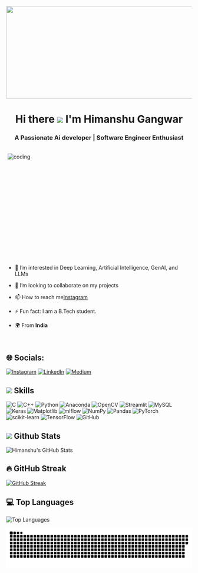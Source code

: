 
<img src="https://github.com/zenitsu0509/DeepVisionModels/blob/e0f07c42adc06b9949b8b13b30f14dacfe36f80c/assets/Screenshot%202024-12-10%20122957.png" width="950" height="250" align="center">


<h1 align="center">Hi there <img src="https://raw.githubusercontent.com/aemmadi/aemmadi/master/wave.gif" width="35px"> I'm Himanshu Gangwar</h1>
<h3 align="center">A Passionate Ai developer | Software Engineer Enthusiast</h3>

<br/>

<img align="right" alt="coding" width="500" height="300"  src="https://user-images.githubusercontent.com/74038190/225813708-98b745f2-7d22-48cf-9150-083f1b00d6c9.gif">



- 👀 I’m interested in Deep Learning, Artificial Intelligence, GenAI, and LLMs
  
- 💞️ I’m looking to collaborate on my projects

- 📫 How to reach me<a href="https://www.instagram.com/sanatani.himanshu.gangwar.07/">Instagram</a>
  
- ⚡ Fun fact: I am a B.Tech student.

- 🌍 From **India**

  <br/>



## 🌐 Socials:
[![Instagram](https://img.shields.io/badge/Instagram-%23E4405F.svg?logo=Instagram&logoColor=white)](https://www.instagram.com/sanatani.himanshu.gangwar.07/) [![LinkedIn](https://img.shields.io/badge/LinkedIn-%230077B5.svg?logo=linkedin&logoColor=white)](https://www.linkedin.com/in/himanshu-gangwar-a1b05a294/) [![Medium](https://img.shields.io/badge/Medium-12100E?logo=medium&logoColor=white)](https://himanshugangwar0509.medium.com/)

## <img src="https://media2.giphy.com/media/QssGEmpkyEOhBCb7e1/giphy.gif?cid=ecf05e47a0n3gi1bfqntqmob8g9aid1oyj2wr3ds3mg700bl&rid=giphy.gif" width ="25"><b> Skills</b>
![C](https://img.shields.io/badge/c-%2300599C.svg?style=for-the-badge&logo=c&logoColor=white) ![C++](https://img.shields.io/badge/c++-%2300599C.svg?style=for-the-badge&logo=c%2B%2B&logoColor=white) ![Python](https://img.shields.io/badge/python-3670A0?style=for-the-badge&logo=python&logoColor=ffdd54) ![Anaconda](https://img.shields.io/badge/Anaconda-%2344A833.svg?style=for-the-badge&logo=anaconda&logoColor=white) ![OpenCV](https://img.shields.io/badge/opencv-%23white.svg?style=for-the-badge&logo=opencv&logoColor=white) ![Streamlit](https://img.shields.io/badge/Streamlit-%23FE4B4B.svg?style=for-the-badge&logo=streamlit&logoColor=white) ![MySQL](https://img.shields.io/badge/mysql-4479A1.svg?style=for-the-badge&logo=mysql&logoColor=white) ![Keras](https://img.shields.io/badge/Keras-%23D00000.svg?style=for-the-badge&logo=Keras&logoColor=white) ![Matplotlib](https://img.shields.io/badge/Matplotlib-%23ffffff.svg?style=for-the-badge&logo=Matplotlib&logoColor=black) ![mlflow](https://img.shields.io/badge/mlflow-%23d9ead3.svg?style=for-the-badge&logo=numpy&logoColor=blue) ![NumPy](https://img.shields.io/badge/numpy-%23013243.svg?style=for-the-badge&logo=numpy&logoColor=white) ![Pandas](https://img.shields.io/badge/pandas-%23150458.svg?style=for-the-badge&logo=pandas&logoColor=white) ![PyTorch](https://img.shields.io/badge/PyTorch-%23EE4C2C.svg?style=for-the-badge&logo=PyTorch&logoColor=white) ![scikit-learn](https://img.shields.io/badge/scikit--learn-%23F7931E.svg?style=for-the-badge&logo=scikit-learn&logoColor=white) ![TensorFlow](https://img.shields.io/badge/TensorFlow-%23FF6F00.svg?style=for-the-badge&logo=TensorFlow&logoColor=white) ![GitHub](https://img.shields.io/badge/github-%23121011.svg?style=for-the-badge&logo=github&logoColor=white)

## <img src="https://media.giphy.com/media/iY8CRBdQXODJSCERIr/giphy.gif" width="35"><b> Github Stats </b>

![Himanshu's GitHub Stats](https://github-readme-stats.vercel.app/api?username=zenitsu0509&show_icons=true&theme=radical)

## 🔥 GitHub Streak

[![GitHub Streak](https://streak-stats.demolab.com/?user=zenitsu0509&theme=radical)](https://git.io/streak-stats)

## 💻 Top Languages

![Top Languages](https://github-readme-stats.vercel.app/api/top-langs/?username=zenitsu0509&layout=compact&theme=radical)

<picture>
  <source media="(prefers-color-scheme: dark)" srcset="https://raw.githubusercontent.com/zenitsu0509/zenitsu0509/output/github-snake-dark.svg" />
  <source media="(prefers-color-scheme: light)" srcset="https://raw.githubusercontent.com/zenitsu0509/zenitsu0509/output/github-snake.svg" />
  <img alt="github-snake" src="https://raw.githubusercontent.com/zenitsu0509/zenitsu0509/output/github-snake.svg" />
</picture>
